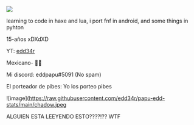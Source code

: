![](https://github-readme-stats.vercel.app/api?username=edd34r&show_icons=true&theme=dark)

learning to code in haxe and lua, 
i port fnf in android,
and some things in pyhton

15-años xDXdXD

YT: [edd34r](https://youtube.com/c/Edd34rUWU)

Mexicano- 🐒💀

Mi discord: eddpapu#5091
(No spam)

El porteador de pibes: 
Yo los porteo pibes

 

![image](https://raw.githubusercontent.com/edd34r/papu-edd-stats/main/chadow.jpeg


ALGUIEN ESTA LEEYENDO ESTO????!?? WTF
